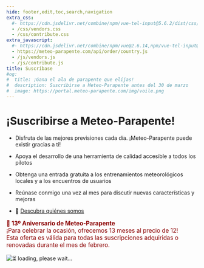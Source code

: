```yaml
---
hide: footer,edit,toc,search,navigation
extra_css:
  #- https://cdn.jsdelivr.net/combine/npm/vue-tel-input@5.6.2/dist/css/component.min.css,npm/vue-tel-input@5.6.2/dist/css/sprite.min.css
  - /css/vendors.css
  - /css/contribute.css
extra_javascript:
  #- https://cdn.jsdelivr.net/combine/npm/vue@2.6.14,npm/vue-tel-input@5.6.2/dist/vue-tel-input.umd.min.js,npm/vue-resource@1.5.3/dist/vue-resource.min.js
  - https://meteo-parapente.com/api/order/country.js
  - /js/vendors.js
  - /js/contribute.js
title: Suscríbase
#og:
#  title: ¡Gana el ala de parapente que elijas!
#  description: Suscribirse a Meteo-Parapente antes del 30 de marzo
#  image: https://portal.meteo-parapente.com/img/voile.png
---
```


# ¡Suscribirse a Meteo-Parapente!
 
- Disfruta de las mejores previsiones cada día. ¡Meteo-Parapente puede existir gracias a ti!
 
- Apoya el desarrollo de una herramienta de calidad accesible a todos los pilotos
 
- Obtenga una entrada gratuita a los entrenamientos meteorológicos locales y a los encuentros de usuarios
 
- Reúnase conmigo una vez al mes para discutir nuevas características y mejoras

- 👋 <a href="/es/about-us/" target="_blank">Descubra quiénes somos</a>

<p style="color: darkred; font-size: 110%">
  <strong>🎂 13º Aniversario de Meteo-Parapente</strong><br>
  ¡Para celebrar la ocasión, ofrecemos 13 meses al precio de 12!<br>
  Esta oferta es válida para todas las suscripciones adquiridas o renovadas durante el mes de febrero.
</p>


<script>
  const mp_form_locale = {
    locale: `es`,
    locale_paypal: `es_ES`,
    default_country: `ES`,
    product_contributor_title: `Colaborador`,
    product_contributor_description: `3€ al mes <small>(12 meses + 1 gratis)</small>`,
    product_supporter_title: `Seguidor`,
    product_supporter_description: `5€ al mes <small>(12 meses + 1 gratis)</small>`,
    product_small_text: `Pago único de €### durante 12 + 1 meses. Sin renovación.`,
    header_coordinates: `Acerca de ti`,
    email: `Correo electrónico`,
    mobile_phone: `Teléfono móvil`,
    mobile_phone_small_text: `Sólo se utiliza para recibir tu código de acceso y para restablecerlo en caso de que lo pierdas. Si no tiene un teléfono móvil, póngase en contacto con support@meteo-parapente.com`,
    payment_method: `Método de pago`,
    payment_card: `Tarjeta de crédito / Tarjeta de débito`,
    payment_proceed: `Proceder al pago ►`,
    terms_approval: `Al proceder al pago, usted acepta y consiente las <a href="/es/legal/#terms" target="_blank">Condiciones Generales de Uso de Meteo-Parapente</a>, las <a href="/es/legal/#membership" target="_blank">Condiciones Específicas de Suscripción</a> y la <a href="/es/privacy/" target="_blank">Política de privacidad</a>. `,
    error_email: `La dirección de correo electrónico no es válida`,
    error_phone: `El número de teléfono no es válido`,
    error_request: `Error: no se puede alcanzar el servidor. Compruebe su conexión e inténtelo de nuevo`,
    need_help: `¿Necesita ayuda?`,
    email_us: `Escriba un correo electrónico a <strong>support@meteo-parapente.com</strong>`,
    payment_declined: `Su banco ha rechazado el pago. Por favor, inténtelo de nuevo.`,
    payment_sepa: `Transferencia bancaria SEPA`,
    note_transfer: `<u>Pago por transferencia bancaria:</u> <strong>En la siguiente página, le daremos una referencia de pago</strong> (Example :  RF12-1234-1234-1234). <strong>Debe indicar la referencia al hacer la transferencia</strong>.  Si se olvida de indicar la referencia, el dinero se devolverá automáticamente y no se podrá activar su acceso.`,
    note_paypal: `<u>Pago por PayPal :</u> Para su comodidad, ofrecemos PayPal. Pero si puede, le recomendamos que utilice otro método de pago. Las tarifas que cobra PayPal son excesivamente altas. Estoy seguro de que prefiere ayudar a Meteo-Parapente que a PayPal :)`,
    email_confirm: `No hay ningún error en mi dirección de correo electrónico. Lo he comprobado dos veces.`,
    error_email_confirm: `Revisa la caja`
  };
</script>
<div id="app">
  <p v-if="!ready"><img src="/img/load.gif" class="loading" alt="⏳ loading, please wait..." /></p>
</div>